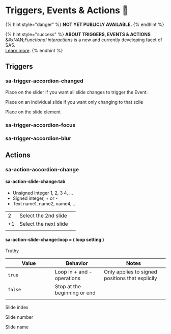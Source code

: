 # Triggers, Events & Actions 🧪



{% hint style="danger" %}
**NOT YET PUBLICLY AVAILABLE.**&#x20;
{% endhint %}

{% hint style="success" %}
**ABOUT TRIGGERS, EVENTS & ACTIONS** \
&#xNAN;_&#x46;unctional interactions_ is a new and currently developing facet of SA5. \
[Learn more](../../overview/events/). &#x20;
{% endhint %}

## Triggers&#x20;

### sa-trigger-accordion-changed

Place on the slider if you want all slide changes to trigger the Event.&#x20;

Place on an individual slide if you want only changing to that sclie

Place on the slide element&#x20;

### sa-trigger-accordion-focus



### sa-trigger-accordion-blur



## Actions&#x20;

### sa-action-accordion-change

#### sa-action-slide-change:tab

* Unsigned Integer 1, 2, 3 4, ...&#x20;
* Signed integer, + or -&#x20;
* Text name1, name2, name4, ...&#x20;



|    |                       |   |
| -- | --------------------- | - |
| 2  | Select the 2nd slide  |   |
| +1 | Select the next slide |   |
|    |                       |   |

#### sa-action-slide-change:loop = ( loop setting )&#x20;

Truthy&#x20;

<table><thead><tr><th width="131.66668701171875">Value </th><th>Behavior  </th><th>Notes </th></tr></thead><tbody><tr><td><code>true</code> </td><td>Loop in + and - operations </td><td>Only applies to signed positions that explicily</td></tr><tr><td><code>false</code> </td><td>Stop at the beginning or end </td><td></td></tr><tr><td></td><td></td><td></td></tr></tbody></table>



Slide index

Slide number

Slide name&#x20;



